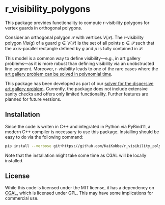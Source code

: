 # r_visibility_polygons
This package provides functionality to compute r-visibility polygons for vertex guards in orthogonal polygons.

Consider an orthogonal polygon $\mathcal{P}$ with vertices $V(\mathcal{P})$.
The r-visibility polygon $Vis(g)$ of a guard $g \in V(\mathcal{P})$ is the set of all points $p \in \mathcal{P}$ such that the axis-parallel rectangle defined by $g$ and $p$ is fully contained in $\mathcal{P}$.

This model is a common way to define visibility—e.g., in art gallery problems—as it is more robust than defining visibility via an unobstructed line segment.
Moreover, r-visibility leads to one of the rare cases where the [art gallery problem can be solved in polynomial time](https://www.worldscientific.com/doi/10.1142/S0218195907002264?srsltid=AfmBOoqt3RYH032ohWCjp-ofxwXvRfHrhsqg6SboC2H6rDCO3cLojF2v).

This package has been developed as part of our [solver for the dispersive art gallery problem](https://github.com/KaiKobbe/dispersive_agp_solver).
Currently, the package does not include extensive sanity checks and offers only limited functionality.
Further features are planned for future versions.

## Installation
Since the code is writen in C++ and integrated in Python via PyBind11, a modern C++ compiler is necessary to use this package.
Installing should be easy to do via the following command:

```bash
pip install --verbose git+https://github.com/KaiKobbe/r_visibility_polygons/tree/main/rvispoly-main
```

Note that the installation might take some time as CGAL will be locally installed.

## License
While this code is licensed under the MIT license, it has a dependency on
[CGAL](https://www.cgal.org/), which is licensed under GPL. This may have some
implications for commercial use.